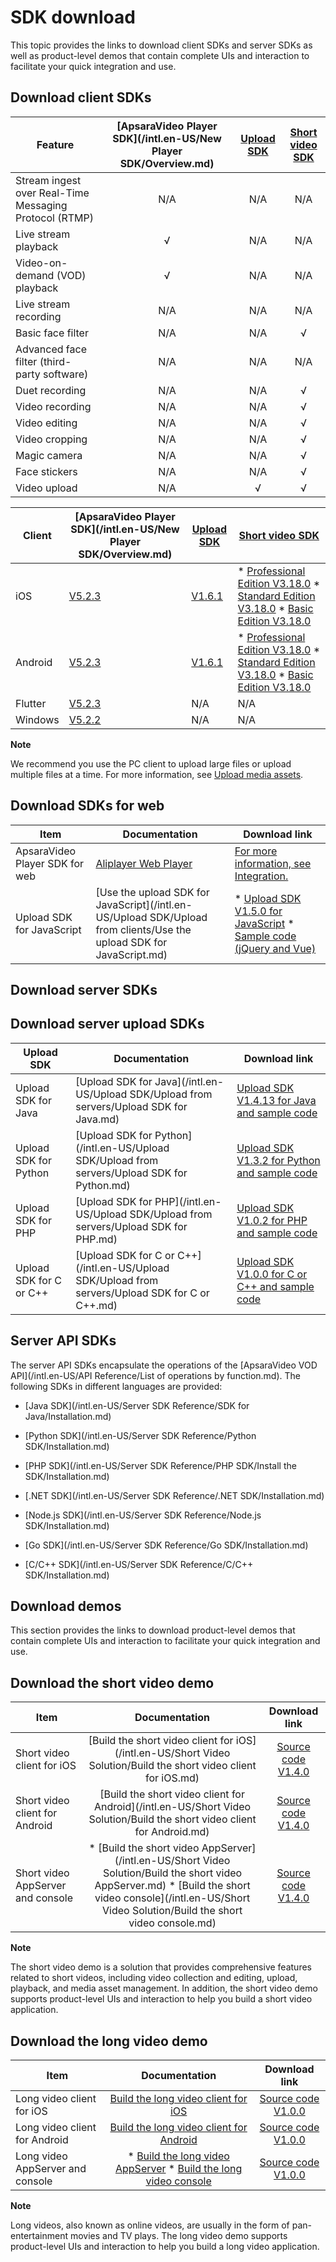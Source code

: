 SDK download 
=================================

This topic provides the links to download client SDKs and server SDKs as well as product-level demos that contain complete UIs and interaction to facilitate your quick integration and use.

Download client SDKs 
-----------------------------------------



|                        Feature                         | [ApsaraVideo Player SDK](/intl.en-US/New Player SDK/Overview.md) | [Upload SDK](https://help.aliyun.com/document_detail/52200.html?spm=a2c4g.11186623.2.29.ENqqrt#topic1514) | [Short video SDK](https://help.aliyun.com/document_detail/53407.html?spm=a2c4g.11186623.2.30.2s6VFS#topic5068) |
|--------------------------------------------------------|:---------------------------------------------------------------------------------:|:--------------------------------------------------------------------------------------------------------------------------:|:-------------------------------------------------------------------------------------------------------------------------------:|
| Stream ingest over Real-Time Messaging Protocol (RTMP) |                                        N/A                                        |                                                            N/A                                                             |                                                               N/A                                                               |
| Live stream playback                                   |                                         √                                         |                                                            N/A                                                             |                                                               N/A                                                               |
| Video-on-demand (VOD) playback                         |                                         √                                         |                                                            N/A                                                             |                                                               N/A                                                               |
| Live stream recording                                  |                                        N/A                                        |                                                            N/A                                                             |                                                               N/A                                                               |
| Basic face filter                                      |                                        N/A                                        |                                                            N/A                                                             |                                                                √                                                                |
| Advanced face filter (third-party software)            |                                        N/A                                        |                                                            N/A                                                             |                                                               N/A                                                               |
| Duet recording                                         |                                        N/A                                        |                                                            N/A                                                             |                                                                √                                                                |
| Video recording                                        |                                        N/A                                        |                                                            N/A                                                             |                                                                √                                                                |
| Video editing                                          |                                        N/A                                        |                                                            N/A                                                             |                                                                √                                                                |
| Video cropping                                         |                                        N/A                                        |                                                            N/A                                                             |                                                                √                                                                |
| Magic camera                                           |                                        N/A                                        |                                                            N/A                                                             |                                                                √                                                                |
| Face stickers                                          |                                        N/A                                        |                                                            N/A                                                             |                                                                √                                                                |
| Video upload                                           |                                        N/A                                        |                                                             √                                                              |                                                                √                                                                |




| Client  |                                    [ApsaraVideo Player SDK](/intl.en-US/New Player SDK/Overview.md)                                     |                                                                        [Upload SDK](https://help.aliyun.com/document_detail/52200.html?spm=a2c4g.11186623.2.29.ENqqrt#topic1514)                                                                         |                                                                                                                                                                                                                                                                                                [Short video SDK](https://help.aliyun.com/document_detail/53407.html?spm=a2c4g.11186623.2.30.2s6VFS#topic5068)                                                                                                                                                                                                                                                                                                |
|---------|---------------------------------------------------------------------------------------------------------------------------------------------------------|----------------------------------------------------------------------------------------------------------------------------------------------------------------------------------------------------------------------------------------------------------|--------------------------------------------------------------------------------------------------------------------------------------------------------------------------------------------------------------------------------------------------------------------------------------------------------------------------------------------------------------------------------------------------------------------------------------------------------------------------------------------------------------------------------------------------------------------------------------------------------------------------------------------------------------------------------------------------------------|
| iOS     | [V5.2.3](https://alivc-demo-cms.alicdn.com/versionProduct/sourceCode/playVideo/5.2.3/ApsaraVideo_videoPlay_v5.2.3_iOS_20210107.zip)     | [V1.6.1](https://alivc-demo-cms.alicdn.com/versionProduct/sourceCode/upload/1.6.1/ApsaraVideo_AlivcVideoUpload_v1.6.1_iOS_20200623.zip?spm=a2c4g.11186623.2.23.3a9b6de0Z4pAs0&file=ApsaraVideo_AlivcVideoUpload_v1.6.1_iOS_20200623.zip) | * [Professional Edition V3.18.0](https://alivc-demo-cms.alicdn.com/versionProduct/sourceCode/shortVideo/3.18.0/iOS/ApsaraVideo_shortVideoPro_v3.18.0_iOS_20201230.zip)   * [Standard Edition V3.18.0](https://alivc-demo-cms.alicdn.com/versionProduct/sourceCode/shortVideo/3.18.0/iOS/ApsaraVideo_shortVideoST_v3.18.0_iOS_20201230.zip)   * [Basic Edition V3.18.0](https://alivc-demo-cms.alicdn.com/versionProduct/sourceCode/shortVideo/3.18.0/iOS/ApsaraVideo_shortVideoBase_v3.18.0_iOS_20201230.zip)                            |
| Android | [V5.2.3](https://alivc-demo-cms.alicdn.com/versionProduct/sourceCode/playVideo/5.2.3/ApsaraVideo_videoPlay_v5.2.3_Android_20210107.zip) | [V1.6.1](https://alivc-demo-cms.alicdn.com/versionProduct/sourceCode/upload/1.6.1/ApsaraVideo_Upload_v1.6.1_Android_20200623.zip)                                                                                                                        | * [Professional Edition V3.18.0](https://alivc-demo-cms.alicdn.com/versionProduct/sourceCode/shortVideo/3.18.0/android/ApsaraVideo_shortVideoPro_v3.18.0_Android_20201231.zip)   * [Standard Edition V3.18.0](https://alivc-demo-cms.alicdn.com/versionProduct/sourceCode/shortVideo/3.18.0/android/ApsaraVideo_shortVideoST_v3.18.0_Android_20201231.zip)   * [Basic Edition V3.18.0](https://alivc-demo-cms.alicdn.com/versionProduct/sourceCode/shortVideo/3.18.0/android/ApsaraVideo_shortVideoBase_v3.18.0_Android_20201231.zip)    |
| Flutter | [V5.2.3](https://alivc-demo-cms.alicdn.com/versionProduct/sourceCode/playVideo/5.2.3/flutter_aliplayer_5.2.3.zip)                       | N/A                                                                                                                                                                                                                                                      | N/A                                                                                                                                                                                                                                                                                                                                                                                                                                                                                                                                                                                                                                                                                                          |
| Windows | [V5.2.2](https://alivc-demo-cms.alicdn.com/versionProduct/sourceCode/playVideo/5.2.2/ApsaraVideo_videoPlay_v5.2.2_Windows_20201118.zip) | N/A                                                                                                                                                                                                                                                      | N/A                                                                                                                                                                                                                                                                                                                                                                                                                                                                                                                                                                                                                                                                                                          |


**Note**

We recommend you use the PC client to upload large files or upload multiple files at a time. For more information, see [Upload media assets](https://help.aliyun.com/document_detail/86058.html).

Download SDKs for web 
------------------------------------------



|              Item              |                                                             Documentation                                                             |                                                                                                                                                                                                        Download link                                                                                                                                                                                                         |
|--------------------------------|---------------------------------------------------------------------------------------------------------------------------------------|------------------------------------------------------------------------------------------------------------------------------------------------------------------------------------------------------------------------------------------------------------------------------------------------------------------------------------------------------------------------------------------------------------------------------|
| ApsaraVideo Player SDK for web | [Aliplayer Web Player](https://player.alicdn.com/aliplayer/index.html)                                               | [For more information, see Integration.](https://help.aliyun.com/document_detail/125570.html#topic5790)                                                                                                                                                                                                                                                                                                     |
| Upload SDK for JavaScript      | [Use the upload SDK for JavaScript](/intl.en-US/Upload SDK/Upload from clients/Use the upload SDK for JavaScript.md) | * [Upload SDK V1.5.0 for JavaScript](http://docs-aliyun.cn-hangzhou.oss.aliyun-inc.com/assets/attach/51992/cn_zh/1559546038907/aliyun-upload-sdk-1.5.0.zip)   * [Sample code (jQuery and Vue)](https://alivc-demo-cms.alicdn.com/versionProduct/sourceCode/upload/JS/aliyun-upload-sdk-1.5.2demo.zip)    |



Download server SDKs 
-----------------------------------------

Download server upload SDKs 
------------------------------------------------



|       Upload SDK        |                                                   Documentation                                                   |                                                                                      Download link                                                                                      |
|-------------------------|-------------------------------------------------------------------------------------------------------------------|-----------------------------------------------------------------------------------------------------------------------------------------------------------------------------------------|
| Upload SDK for Java     | [Upload SDK for Java](/intl.en-US/Upload SDK/Upload from servers/Upload SDK for Java.md)         | [Upload SDK V1.4.13 for Java and sample code](http://docs-aliyun.cn-hangzhou.oss.aliyun-inc.com/assets/attach/51992/cn_zh/1600848199952/VODUploadDemo-java-1.4.13.zip) |
| Upload SDK for Python   | [Upload SDK for Python](/intl.en-US/Upload SDK/Upload from servers/Upload SDK for Python.md)     | [Upload SDK V1.3.2 for Python and sample code](https://alivc-demo-cms.alicdn.com/versionProduct/sourceCode/upload/Python/1.3.2/VodUploadSDK-Python-1.3.2.zip)           |
| Upload SDK for PHP      | [Upload SDK for PHP](/intl.en-US/Upload SDK/Upload from servers/Upload SDK for PHP.md)           | [Upload SDK V1.0.2 for PHP and sample code](http://docs-aliyun.cn-hangzhou.oss.aliyun-inc.com/assets/attach/62952/cn_zh/1555416464043/VodUploadSDK-PHP_1.0.2.zip)      |
| Upload SDK for C or C++ | [Upload SDK for C or C++](/intl.en-US/Upload SDK/Upload from servers/Upload SDK for C or C++.md) | [Upload SDK V1.0.0 for C or C++ and sample code](http://docs-aliyun.cn-hangzhou.oss.aliyun-inc.com/assets/attach/51992/cn_zh/1547544294378/VodSDK-C_1.0.0.gz)          |



Server API SDKs 
------------------------------------

The server API SDKs encapsulate the operations of the [ApsaraVideo VOD API](/intl.en-US/API Reference/List of operations by function.md). The following SDKs in different languages are provided: 

* [Java SDK](/intl.en-US/Server SDK Reference/SDK for Java/Installation.md)

  

* [Python SDK](/intl.en-US/Server SDK Reference/Python SDK/Installation.md)

  

* [PHP SDK](/intl.en-US/Server SDK Reference/PHP SDK/Install the SDK/Installation.md)

  

* [.NET SDK](/intl.en-US/Server SDK Reference/.NET SDK/Installation.md)

  

* [Node.js SDK](/intl.en-US/Server SDK Reference/Node.js SDK/Installation.md)

  

* [Go SDK](/intl.en-US/Server SDK Reference/Go SDK/Installation.md)

  

* [C/C++ SDK](/intl.en-US/Server SDK Reference/C/C++ SDK/Installation.md)

  




Download demos 
-----------------------------------

This section provides the links to download product-level demos that contain complete UIs and interaction to facilitate your quick integration and use.

Download the short video demo 
--------------------------------------------------



|               Item                |                                                                                                                                                              Documentation                                                                                                                                                              |                                                                                   Download link                                                                                    |
|-----------------------------------|:---------------------------------------------------------------------------------------------------------------------------------------------------------------------------------------------------------------------------------------------------------------------------------------------------------------------------------------:|:----------------------------------------------------------------------------------------------------------------------------------------------------------------------------------:|
| Short video client for iOS        |                                                                                                    [Build the short video client for iOS](/intl.en-US/Short Video Solution/Build the short video client for iOS.md)                                                                                                    |          [Source code V1.4.0](https://alivc-demo-cms.alicdn.com/versionProduct/sourceCode/smartVideo/1.4.0/ApsaraVideo_QuVideo_v1.4.0_iOS_20200110.zip)           |
| Short video client for Android    |                                                                                                [Build the short video client for Android](/intl.en-US/Short Video Solution/Build the short video client for Android.md)                                                                                                |        [Source code V1.4.0](https://alivc-demo-cms.alicdn.com/versionProduct/sourceCode/smartVideo/1.4.0/ApsaraVideo_QuVideo_v1.4.0_Android_20200113.zip)         |
| Short video AppServer and console | * [Build the short video AppServer](/intl.en-US/Short Video Solution/Build the short video AppServer.md)   * [Build the short video console](/intl.en-US/Short Video Solution/Build the short video console.md)    | [Source code V1.4.0](https://alivc-demo-cms.alicdn.com/versionProduct/sourceCode/smartVideo/1.4.0/ApsaraVideo_QuVideo_v1.4.0_Server_20191226.zip) |


**Note**

The short video demo is a solution that provides comprehensive features related to short videos, including video collection and editing, upload, playback, and media asset management. In addition, the short video demo supports product-level UIs and interaction to help you build a short video application.

Download the long video demo 
-------------------------------------------------



|               Item               |                                                                                           Documentation                                                                                           |                                                                            Download link                                                                             |
|----------------------------------|:-------------------------------------------------------------------------------------------------------------------------------------------------------------------------------------------------:|:--------------------------------------------------------------------------------------------------------------------------------------------------------------------:|
| Long video client for iOS        |                                                                     [Build the long video client for iOS]()                                                                      |   [Source code V1.0.0](https://alivc-demo-cms.alicdn.com/versionProduct/sourceCode/longVideo/1.0.0/ApsaraVideo_LongVideo_v1.0.0_iOS_20190903.zip)   |
| Long video client for Android    |                                                                   [Build the long video client for Android]()                                                                    | [Source code V1.0.0](https://alivc-demo-cms.alicdn.com/versionProduct/sourceCode/longVideo/1.0.0/ApsaraVideo_longVideo_v1.0.0_Android_20190903.zip) |
| Long video AppServer and console | * [Build the long video AppServer]()   * [Build the long video console]()    | [Source code V1.0.0](https://alivc-demo-cms.alicdn.com/versionProduct/sourceCode/longVideo/1.0.0/ApsaraVideo_LongVideo_v1.0.0_Server_20190903.zip)  |


**Note**

Long videos, also known as online videos, are usually in the form of pan-entertainment movies and TV plays. The long video demo supports product-level UIs and interaction to help you build a long video application.
